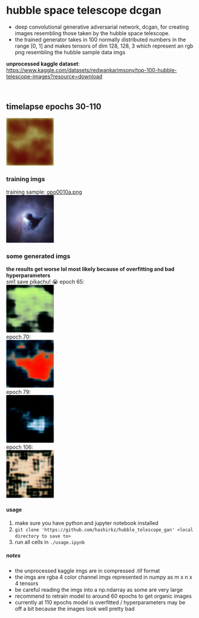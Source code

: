 # hubble space telescope dcgan
* deep convolutional generative adversarial network, dcgan, for creating images resembling those taken by the hubble space telescope.
* the trained generator takes in 100 normally distributed numbers in the range [0, 1] and makes tensors of dim 128, 128, 3 which represent an rgb png resembling the hubble sample data imgs

**unprocessed kaggle dataset**: https://www.kaggle.com/datasets/redwankarimsony/top-100-hubble-telescope-images?resource=download  

<br> 

## timelapse epochs 30-110
![timelapse.gif](./timelapse.gif)

### training imgs
training sample: [opo0010a.png](./hubble_imgs_fixed/opo0010a.png)  
![**opo0010a.png**](./hubble_imgs_fixed/opo0010a.png)  

### some generated imgs
**the results get worse lol most likely because of overfitting and bad hyperparameters**  
sm1 save pikachu! :sob: epoch 65:    
![pikachu](./generated_imgs/generated_img_035_0.png)     
epoch 70:  
![epoch 70](./generated_imgs/generated_img_040_0.png)   
epoch 79:   
![epoch 79](./generated_imgs/generated_img_049_0.png)  
epoch 106:    
![epoch 106](./generated_imgs/generated_img_076_0.png)    

#### usage  
1. make sure you have python and jupyter notebook installed
2. `git clone 'https://github.com/hashirkz/hubble_telescope_gan' <local directory to save to>`
3. run all cells in `./usage.ipynb`


##### notes  
- the unprocessed kaggle imgs are in compressed .tif format  
- the imgs are rgba 4 color channel imgs represented in numpy as m x n x 4 tensors  
- be careful reading the imgs into a np.ndarray as some are very large  
- recommend to retrain model to around 60 epochs to get organic images
- currently at 110 epochs model is overfitted / hyperparameters may be off a bit because the images look well pretty bad
